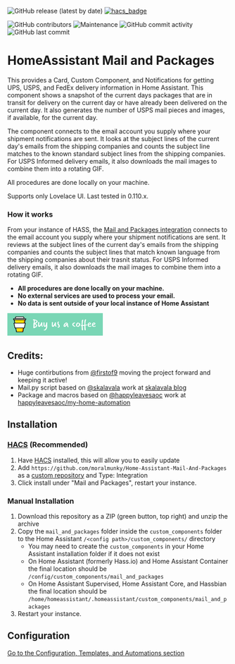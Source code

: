 ![GitHub release (latest by date)](https://img.shields.io/github/v/release/moralmunky/Home-Assistant-Mail-And-Packages)
[![hacs_badge](https://img.shields.io/badge/HACS-Custom-orange.svg)](https://github.com/custom-components/hacs)

![GitHub contributors](https://img.shields.io/github/contributors/moralmunky/Home-Assistant-Mail-And-Packages)
![Maintenance](https://img.shields.io/maintenance/yes/2020)
![GitHub commit activity](https://img.shields.io/github/commit-activity/m/moralmunky/Home-Assistant-Mail-And-Packages)
![GitHub last commit](https://img.shields.io/github/last-commit/moralmunky/Home-Assistant-Mail-And-Packages)

# HomeAssistant Mail and Packages

This provides a Card, Custom Component, and Notifications for getting UPS, USPS, and FedEx delivery information in Home Assistant. This component shows a snapshot of the current days packages that are in transit for delivery on the current day or have already been delivered on the current day. It also generates the number of USPS mail pieces and images, if available, for the current day.

The component connects to the email account you supply where your shipment notifications are sent. It looks at the subject lines of the current day's emails from the shipping companies and counts the subject line matches to the known standard subject lines from the shipping companies. For USPS Informed delivery emails, it also downloads the mail images to combine them into a rotating GIF.

All procedures are done locally on your machine.

Supports only Lovelace UI. Last tested in 0.110.x.

### How it works

From your instance of HASS, the [Mail and Packages integration](https://github.com/moralmunky/Home-Assistant-Mail-And-Packages) connects to the email account you supply where your shipment notifications are sent. It reviews at the subject lines of the current day's emails from the shipping companies and counts the subject lines that match known language from the shipping companies about their trasnit status. For USPS Informed delivery emails, it also downloads the mail images to combine them into a rotating GIF.

* **All procedures are done locally on your machine.**
* **No external services are used to process your email.**
* **No data is sent outside of your local instance of Home Assistant**


<a href="https://www.buymeacoffee.com/Moralmunky" target="_blank"><img src="/docs/coffee.png" alt="Buy Us A Coffee" height="51px" width="217px" /></a>

## Credits:

* Huge contirbutions from [@firstof9](https://github.com/firstof9) moving the project forward and keeping it active!
* Mail.py script based on [@skalavala](https://github.com/skalavala) work at [skalavala blog](https://blog.kalavala.net/usps/homeassistant/mqtt/2018/01/12/usps.html)
* Package and macros based on [@happyleavesaoc](https://github.com/happyleavesaoc) work at [happyleavesaoc/my-home-automation](https://github.com/happyleavesaoc/my-home-automation)

## Installation
### [HACS](https://hacs.xyz) (Recommended)
1. Have [HACS](https://github.com/custom-components/hacs) installed, this will allow you to easily update
2. Add `https://github.com/moralmunky/Home-Assistant-Mail-And-Packages` as a [custom repository](https://custom-components.github.io/hacs/usage/settings/#add-custom-repositories) and Type: Integration
3. Click install under "Mail and Packages", restart your instance.

### Manual Installation
1. Download this repository as a ZIP (green button, top right) and unzip the archive
2. Copy the `mail_and_packages` folder inside the `custom_components` folder to the Home Assistant `/<config path>/custom_components/` directory
   * You may need to create the `custom_components` in your Home Assistant installation folder if it does not exist
   * On Home Assistant (formerly Hass.io) and Home Assistant Container the final location should be `/config/custom_components/mail_and_packages`
   * On Home Assistant Supervised, Home Assistant Core, and Hassbian the final location should be `/home/homeassistant/.homeassistant/custom_components/mail_and_packages`
3. Restart your instance.

## Configuration
[Go to the Configuration, Templates, and Automations section](https://github.com/moralmunky/Home-Assistant-Mail-And-Packages/blob/master/info.md#configuration)
